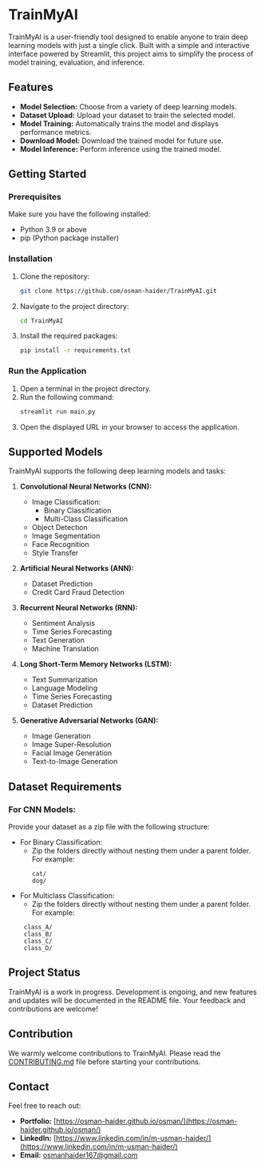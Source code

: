 # TrainMyAI

TrainMyAI is a user-friendly tool designed to enable anyone to train deep learning models with just a single click. Built with a simple and interactive interface powered by Streamlit, this project aims to simplify the process of model training, evaluation, and inference.

## Features
- **Model Selection:** Choose from a variety of deep learning models.
- **Dataset Upload:** Upload your dataset to train the selected model.
- **Model Training:** Automatically trains the model and displays performance metrics.
- **Download Model:** Download the trained model for future use.
- **Model Inference:** Perform inference using the trained model.

## Getting Started

### Prerequisites
Make sure you have the following installed:
- Python 3.9 or above
- pip (Python package installer)

### Installation
1. Clone the repository:
   ```bash
   git clone https://github.com/osman-haider/TrainMyAI.git
   ```
2. Navigate to the project directory:
   ```bash
   cd TrainMyAI
   ```
3. Install the required packages:
   ```bash
   pip install -r requirements.txt
   ```

### Run the Application
1. Open a terminal in the project directory.
2. Run the following command:
   ```bash
   streamlit run main.py
   ```
3. Open the displayed URL in your browser to access the application.

## Supported Models
TrainMyAI supports the following deep learning models and tasks:

1. **Convolutional Neural Networks (CNN):**
   - Image Classification:
     - Binary Classification
     - Multi-Class Classification
   - Object Detection
   - Image Segmentation
   - Face Recognition
   - Style Transfer

2. **Artificial Neural Networks (ANN):**
   - Dataset Prediction
   - Credit Card Fraud Detection

3. **Recurrent Neural Networks (RNN):**
   - Sentiment Analysis
   - Time Series Forecasting
   - Text Generation
   - Machine Translation

4. **Long Short-Term Memory Networks (LSTM):**
   - Text Summarization
   - Language Modeling
   - Time Series Forecasting
   - Dataset Prediction

5. **Generative Adversarial Networks (GAN):**
   - Image Generation
   - Image Super-Resolution
   - Facial Image Generation
   - Text-to-Image Generation

## Dataset Requirements
### For CNN Models:
Provide your dataset as a zip file with the following structure:
- For Binary Classification:
  - Zip the folders directly without nesting them under a parent folder. For example:
    ```
    cat/
    dog/
    ```
- For Multiclass Classification:
  - Zip the folders directly without nesting them under a parent folder. For example:
  ```
   class_A/
   class_B/
   class_C/
   class_D/
   ```

## Project Status
TrainMyAI is a work in progress. Development is ongoing, and new features and updates will be documented in the README file. Your feedback and contributions are welcome!

## Contribution
We warmly welcome contributions to TrainMyAI. Please read the [CONTRIBUTING.md](https://github.com/osman-haider/TrainMyAI/blob/master/CONTRIBUTING.md) file before starting your contributions.

## Contact
Feel free to reach out:
- **Portfolio:** [https://osman-haider.github.io/osman/](https://osman-haider.github.io/osman/)
- **LinkedIn:** [https://www.linkedin.com/in/m-usman-haider/](https://www.linkedin.com/in/m-usman-haider/)
- **Email:** osmanhaider167@gmail.com
